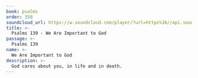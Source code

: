 ```yaml
---
book: psalms
order: 350
soundcloud_url: https://w.soundcloud.com/player/?url=https%3A//api.soundcloud.com/tracks/
title: >-
  Psalms 139 - We Are Important to God
passage: >-
  Psalms 139
name: >-
  We Are Important to God
description: >-
  God cares about you, in life and in death.
---
```



